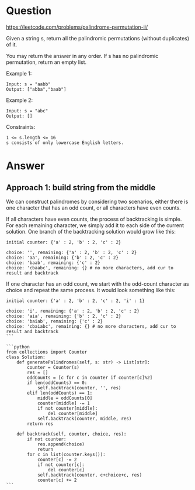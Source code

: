 Question
========

https://leetcode.com/problems/palindrome-permutation-ii/

Given a string s, return all the palindromic permutations (without duplicates) of it.

You may return the answer in any order. If s has no palindromic permutation, return an empty list.

 

Example 1:

```
Input: s = "aabb"
Output: ["abba","baab"]
```

Example 2:

```
Input: s = "abc"
Output: []
```

Constraints:

```
1 <= s.length <= 16
s consists of only lowercase English letters.
```

Answer
=======

Approach 1: build string from the middle
-----------

We can construct palindromes by considering two scenarios, either there is one character that has an odd count, or all characters have even counts.

If all characters have even counts, the process of backtracking is simple. For each remaining character, we simply add it to each side of the current solution. One branch of the backtracking solution would grow like this:

```
initial counter: {'a' : 2, 'b' : 2, 'c' : 2}

choice: '', remaining: {'a' : 2, 'b' : 2, 'c' : 2}
choice: 'aa', remaining: {'b' : 2, 'c' : 2}
choice: 'baab', remaining: {'c' : 2}
choice: 'cbaabc', remaining: {} # no more characters, add cur to result and backtrack
```

If one character has an odd count, we start with the odd-count character as choice and repeat the same process. It would look something like this:

````
initial counter: {'a' : 2, 'b' : 2, 'c' : 2, 'i' : 1}

choice: 'i', remaining: {'a' : 2, 'b' : 2, 'c' : 2}
choice: 'aia', remaining: {'b' : 2, 'c' : 2}
choice: 'baiab', remaining: {'c' : 2}
choice: 'cbaiabc', remaining: {} # no more characters, add cur to result and backtrack
```

```python
from collections import Counter
class Solution:
    def generatePalindromes(self, s: str) -> List[str]:
        counter = Counter(s)
        res = []
        oddCounts = [c for c in counter if counter[c]%2] 
        if len(oddCounts) == 0:
            self.backtrack(counter, '', res)
        elif len(oddCounts) == 1:
            middle = oddCounts[0]
            counter[middle] -= 1
            if not counter[middle]:
                del counter[middle]
            self.backtrack(counter, middle, res)
        return res

    def backtrack(self, counter, choice, res):
        if not counter:
            res.append(choice)
            return
        for c in list(counter.keys()):
            counter[c] -= 2
            if not counter[c]:
                del counter[c]
            self.backtrack(counter, c+choice+c, res)
            counter[c] += 2
```